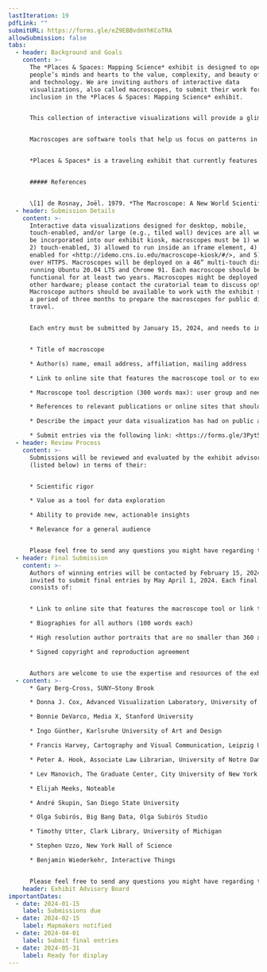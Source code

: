 ```yaml
---
lastIteration: 19
pdfLink: ""
submitURL: https://forms.gle/eZ9EBBvdmYhKCoTRA
allowSubmission: false
tabs:
  - header: Background and Goals
    content: >-
      The *Places & Spaces: Mapping Science* exhibit is designed to open
      people’s minds and hearts to the value, complexity, and beauty of science
      and technology. We are inviting authors of interactive data
      visualizations, also called macroscopes, to submit their work for
      inclusion in the *Places & Spaces: Mapping Science* exhibit.


      This collection of interactive visualizations will provide a glimpse into the future: a time when larger and more complex datasets are available, multi-factor analysis becomes commonplace, user interfaces are easier to use, and interactive visualizations routinely facilitate creative problem solving. Perhaps they incorporate datasets or methods of analysis from multiple disciplines. Or perhaps they demonstrate what kind of societal impact is made possible by influential interactive visualizations. Show us the future of interactive visualizations by submitting your work to this final iteration of macroscopes in the *Places & Spaces: Mapping Science* exhibit. 


      Macroscopes are software tools that help us focus on patterns in data that are too large or complex to see with the naked eye. The term “macroscope” was explored in 1979 by Joël de Rosnay in a book titled *The Macroscope: A New World Scientific System* \[1]. To meet the challenges posed by the rapidly increasing abundance, diversity, and complexity of information, de Rosnay proposes the “macroscope,” a tool for observing “what is at once too great, too slow, and too complex for our eyes.”


      *Places & Spaces* is a traveling exhibit that currently features 100 maps and 36 interactive macroscopes from a wide range of disciplines. Since 2005, the exhibit has traveled to 30 countries and appeared in various formats at over 458 venues and events, including the Davos Economic Forum, National Academy of Sciences, and the New York Public Library. News coverage has appeared in *Nature*, *Science*, *USA Today*, and *Wired*.


      ##### References


      \[1] de Rosnay, Joël. 1979. *The Macroscope: A New World Scientific System*. New York: Harper & Row.
  - header: Submission Details
    content: >-
      Interactive data visualizations designed for desktop, mobile,
      touch-enabled, and/or large (e.g., tiled wall) devices are all welcome. To
      be incorporated into our exhibit kiosk, macroscopes must be 1) web-based,
      2) touch-enabled, 3) allowed to run inside an iframe element, 4) have CORS
      enabled for <http://idemo.cns.iu.edu/macroscope-kiosk/#/>, and 5) served
      over HTTPS. Macroscopes will be deployed on a 46” multi-touch display
      running Ubuntu 20.04 LTS and Chrome 91. Each macroscope should be fully
      functional for at least two years. Macroscopes might be deployed using
      other hardware; please contact the curatorial team to discuss options.
      Macroscope authors should be available to work with the exhibit staff over
      a period of three months to prepare the macroscopes for public display and
      travel.


      Each entry must be submitted by January 15, 2024, and needs to include:


      * Title of macroscope

      * Author(s) name, email address, affiliation, mailing address

      * Link to online site that features the macroscope tool or to executable code

      * Macroscope tool description (300 words max): user group and needs served, data used, data analysis performed, visualization techniques applied, and main insights gained

      * References to relevant publications or online sites that should be cited, links to related projects or works

      * Describe the impact your data visualization has had on public awareness, social policy, or political action

      * Submit entries via the following link: <https://forms.gle/3Pyt5uk7UsCekcGR6>
  - header: Review Process
    content: >-
      Submissions will be reviewed and evaluated by the exhibit advisory board
      (listed below) in terms of their:


      * Scientific rigor

      * Value as a tool for data exploration

      * Ability to provide new, actionable insights

      * Relevance for a general audience


      Please feel free to send any questions you might have regarding the judging process to cnscntr@indiana.edu and use the subject heading “Macroscope Inquiry.”
  - header: Final Submission
    content: >-
      Authors of winning entries will be contacted by February 15, 2024 and
      invited to submit final entries by May April 1, 2024. Each final entry
      consists of:


      * Link to online site that features the macroscope tool or link to executable code. This must be a fully self-contained version of the macroscope that can operate without any outside links and without opening new windows.

      * Biographies for all authors (100 words each)

      * High resolution author portraits that are no smaller than 360 x 450 pixels, or 1.2” x 1.5” at 300 dpi.

      * Signed copyright and reproduction agreement


      Authors are welcome to use the expertise and resources of the exhibit curators and designers. The macroscopes are expected to be ready for display in late May of 2024.
  - content: >-
      * Gary Berg-Cross, SUNY–Stony Brook

      * Donna J. Cox, Advanced Visualization Laboratory, University of Illinois at Urbana-Champaign

      * Bonnie DeVarco, Media X, Stanford University

      * Ingo Günther, Karlsruhe University of Art and Design

      * Francis Harvey, Cartography and Visual Communication, Leipzig University

      * Peter A. Hook, Associate Law Librarian, University of Notre Dame

      * Lev Manovich, The Graduate Center, City University of New York

      * Elijah Meeks, Noteable

      * André Skupin, San Diego State University

      * Olga Subirós, Big Bang Data, Olga Subirós Studio

      * Timothy Utter, Clark Library, University of Michigan

      * Stephen Uzzo, New York Hall of Science

      * Benjamin Wiederkehr, Interactive Things


      Please feel free to send any questions you might have regarding the judging process to [cnscntr@indiana.edu](mailto:cnscntr@indiana.edu) and use the subject heading “Macroscope Inquiry.”
    header: Exhibit Advisory Board
importantDates:
  - date: 2024-01-15
    label: Submissions due
  - date: 2024-02-15
    label: Mapmakers notified
  - date: 2024-04-01
    label: Submit final entries
  - date: 2024-05-31
    label: Ready for display
---
```

